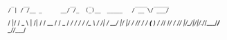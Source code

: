      _   __             __    _              ____  _____
    / | / /__ _      __/ /_  (_)__  _____   / __ \/ ___/
   /  |/ / _ \ | /| / / __ \/ / _ \/ ___/  / / / /\__ \ 
  / /|  /  __/ |/ |/ / /_/ / /  __(__  )  / /_/ /___/ / 
 /_/ |_/\___/|__/|__/_.___/_/\___/____/   \____//____/
